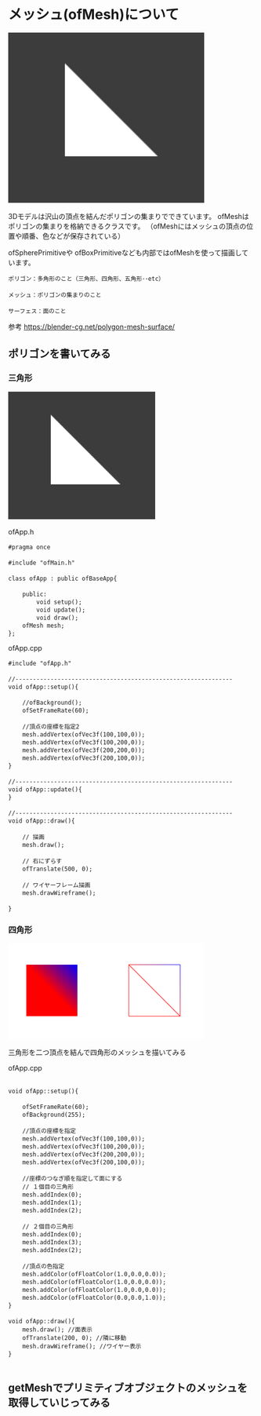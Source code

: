 # メッシュ(ofMesh)について

<img src="images/traiangle.png" width="400px">

3Dモデルは沢山の頂点を結んだポリゴンの集まりでできています。
ofMeshはポリゴンの集まりを格納できるクラスです。 
（ofMeshにはメッシュの頂点の位置や順番、色などが保存されている）

ofSpherePrimitiveや
ofBoxPrimitiveなども内部ではofMeshを使って描画しています。


```
ポリゴン：多角形のこと（三角形、四角形、五角形･･etc）

メッシュ：ポリゴンの集まりのこと

サーフェス：面のこと

```

参考 
https://blender-cg.net/polygon-mesh-surface/

## ポリゴンを書いてみる

### 三角形

<img src="images/traiangle.png" width="300px">

ofApp.h
```
#pragma once

#include "ofMain.h"

class ofApp : public ofBaseApp{

    public:
        void setup();
        void update();
        void draw();
    ofMesh mesh;
};

```

ofApp.cpp
```
#include "ofApp.h"

//--------------------------------------------------------------
void ofApp::setup(){
    
    //ofBackground();
    ofSetFrameRate(60);
    
    //頂点の座標を指定2
    mesh.addVertex(ofVec3f(100,100,0));
    mesh.addVertex(ofVec3f(100,200,0));
    mesh.addVertex(ofVec3f(200,200,0));
    mesh.addVertex(ofVec3f(200,100,0));
}

//--------------------------------------------------------------
void ofApp::update(){
}

//--------------------------------------------------------------
void ofApp::draw(){
    
    // 描画
    mesh.draw();
    
    // 右にずらす
    ofTranslate(500, 0);
    
    // ワイヤーフレーム描画
    mesh.drawWireframe();
  
}

```


### 四角形

<img src="images/recr.png" width="400px">


三角形を二つ頂点を結んで四角形のメッシュを描いてみる

ofApp.cpp
```

void ofApp::setup(){

    ofSetFrameRate(60);
    ofBackground(255);
    
    //頂点の座標を指定
    mesh.addVertex(ofVec3f(100,100,0));
    mesh.addVertex(ofVec3f(100,200,0));
    mesh.addVertex(ofVec3f(200,200,0));
    mesh.addVertex(ofVec3f(200,100,0));
    
    //座標のつなぎ順を指定して面にする
    // １個目の三角形
    mesh.addIndex(0);
    mesh.addIndex(1);
    mesh.addIndex(2);
    
    // ２個目の三角形
    mesh.addIndex(0);
    mesh.addIndex(3);
    mesh.addIndex(2);
    
    //頂点の色指定
    mesh.addColor(ofFloatColor(1.0,0.0,0.0));
    mesh.addColor(ofFloatColor(1.0,0.0,0.0));
    mesh.addColor(ofFloatColor(1.0,0.0,0.0));
    mesh.addColor(ofFloatColor(0.0,0.0,1.0));
}

void ofApp::draw(){
    mesh.draw(); //面表示
    ofTranslate(200, 0); //隣に移動
    mesh.drawWireframe(); //ワイヤー表示
}


```

## getMeshでプリミティブオブジェクトのメッシュを取得していじってみる
